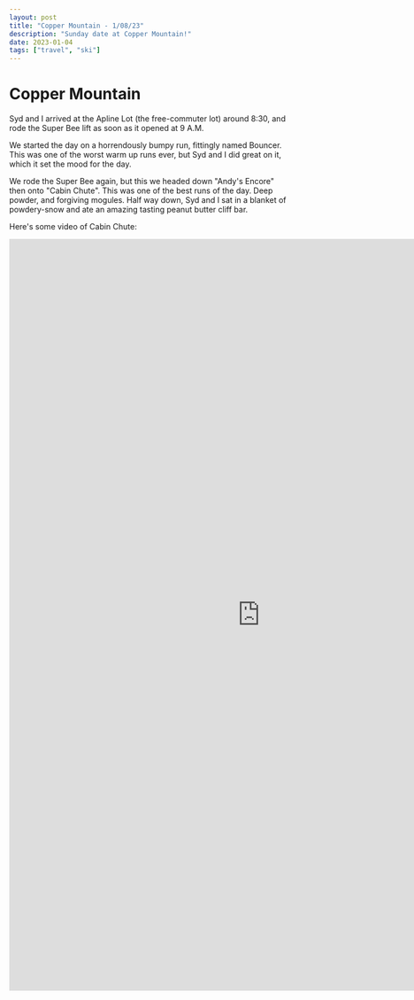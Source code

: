 ```yaml
---
layout: post
title: "Copper Mountain - 1/08/23"
description: "Sunday date at Copper Mountain!"
date: 2023-01-04
tags: ["travel", "ski"]
---
```


# Copper Mountain

<div class="strava-embed-placeholder" data-embed-type="activity" data-embed-id="8360428230"></div><script src="https://strava-embeds.com/embed.js"></script>

Syd and I arrived at the Apline Lot (the free-commuter lot) around 8:30, and rode the Super Bee lift as soon as it opened at 9 A.M. 

We started the day on a horrendously bumpy run, fittingly named Bouncer. This was one of the worst warm up runs ever, but Syd and I did great on it, which it set the mood for the day.

We rode the Super Bee again, but this we headed down "Andy's Encore" then onto "Cabin Chute". This was one of the best runs of the day. Deep powder, and forgiving mogules. Half way down, Syd and I sat in a blanket of powdery-snow and ate an amazing tasting peanut butter cliff bar. 

Here's some video of Cabin Chute:

<iframe src="https://photos.app.goo.gl/3MKJatKkpUGe8M3K9" width="905" height="1358" frameborder="0" webkitallowfullscreen mozallowfullscreen allowfullscreen></iframe>